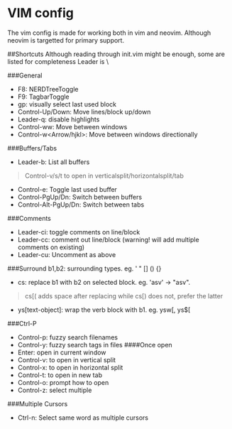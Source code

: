 # VIM config
The vim config is made for working both in vim and neovim.
Although neovim is targetted for primary support.

##Shortcuts
Although reading through init.vim might be enough, some are listed for completeness
Leader is \

###General
* F8: NERDTreeToggle
* F9: TagbarToggle
* gp: visually select last used block
* Control-Up/Down: Move lines/block up/down
* Leader-q: disable highlights
* Control-ww: Move between windows
* Control-w<Arrow/hjkl>: Move between windows directionally

###Buffers/Tabs
* Leader-b: List all buffers
> Control-v/s/t to open in verticalsplit/horizontalsplit/tab
* Control-e: Toggle last used buffer
* Control-PgUp/Dn: Switch between buffers
* Control-Alt-PgUp/Dn: Switch between tabs

###Comments
* Leader-ci: toggle comments on line/block
* Leader-cc: comment out line/block (warning! will add multiple comments on existing)
* Leader-cu: Uncomment as above

###Surround
b1,b2: surrounding types. eg. ' " [] () {}
* cs<b1><b2>: replace b1 with b2 on selected block. eg. 'asv' -> "asv".
> cs[( adds space after replacing while cs[) does not, prefer the latter
* ys[text-object]<b1>: wrap the verb block with b1. eg. ysw[, ys$[

###Ctrl-P
* Control-p: fuzzy search filenames
* Control-y: fuzzy search tags in files
####Once open
* Enter: open in current window
* Control-v: to open in vertical split
* Control-x: to open in horizontal split
* Control-t: to open in new tab
* Control-o: prompt how to open
* Control-z: select multiple

###Multiple Cursors
* Ctrl-n: Select same word as multiple cursors
